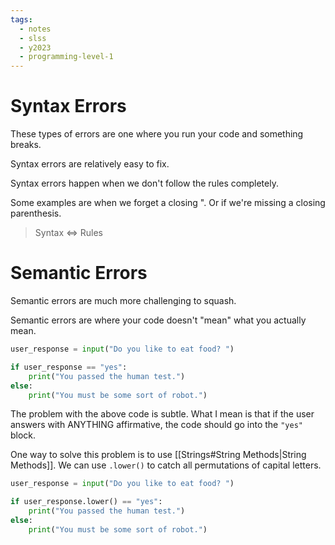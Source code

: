 ```yaml
---
tags:
  - notes
  - slss
  - y2023
  - programming-level-1
---
```


# Syntax Errors

These types of errors are one where you run your code and something breaks.

Syntax errors are relatively easy to fix.

Syntax errors happen when we don't follow the rules completely.

Some examples are when we forget a closing ". Or if we're missing a closing parenthesis.

> Syntax <=> Rules

# Semantic Errors

Semantic errors are much more challenging to squash.

Semantic errors are where your code doesn't "mean" what you actually mean.

```python
user_response = input("Do you like to eat food? ")

if user_response == "yes":
	print("You passed the human test.")
else:
	print("You must be some sort of robot.")

```

The problem with the above code is subtle. What I mean is that if the user answers with ANYTHING affirmative, the code should go into the `"yes"` block.

One way to solve this problem is to use [[Strings#String Methods|String Methods]]. We can use `.lower()` to catch all permutations of capital letters.

```python
user_response = input("Do you like to eat food? ")

if user_response.lower() == "yes":
	print("You passed the human test.")
else:
	print("You must be some sort of robot.")
```
